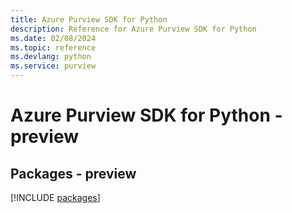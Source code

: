 ```yaml
---
title: Azure Purview SDK for Python
description: Reference for Azure Purview SDK for Python
ms.date: 02/08/2024
ms.topic: reference
ms.devlang: python
ms.service: purview
---
```

# Azure Purview SDK for Python - preview
## Packages - preview
[!INCLUDE [packages](purview-index.md)]